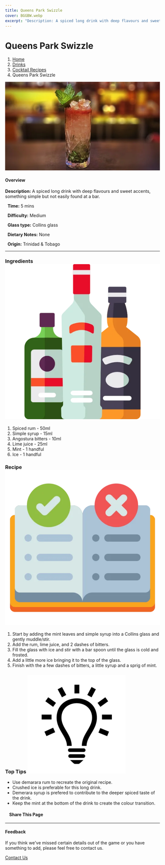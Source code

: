 ```yaml
---
title: Queens Park Swizzle
cover: BGGBW.webp
excerpt: "Description: A spiced long drink with deep flavours and sweet accents, something simple but not easily found at a bar."
---
```


# Queens Park Swizzle

1.  [Home](/)
2.  [Drinks](drinks)
3.  [Cocktail Recipes](drinks/cocktailrecipes)
4.  Queens Park Swizzle

![](images/queens-park-swizzle.webp)

#### Overview

**Description:** A spiced long drink with deep flavours and sweet accents, something simple but not easily found at a bar.

  **Time:** 5 mins

  **Difficulty:** Medium

  **Glass type:** Collins glass

  **Dietary Notes:** None

  **Origin:** Trinidad & Tobago

* * *

### Ingredients ![target](images/liquor.webp)

1.  Spiced rum - 50ml
2.  Simple syrup - 15ml
3.  Angostura bitters - 10ml
4.  Lime juice - 25ml
5.  Mint - 1 handful
6.  Ice - 1 handful

### Recipe ![target](images/rules.webp)

1.  Start by adding the mint leaves and simple syrup into a Collins glass and gently muddle/stir.
2.  Add the rum, lime juice, and 2 dashes of bitters.
3.  Fill the glass with ice and stir with a bar spoon until the glass is cold and frosted.
4.  Add a little more ice bringing it to the top of the glass.
5.  Finish with the a few dashes of bitters, a little syrup and a sprig of mint.

### Top Tips ![target](images/lightbulb.webp)

-   Use demarara rum to recreate the original recipe.
-   Crushed ice is preferable for this long drink.
-   Demerara syrup is prefered to contribute to the deeper spiced taste of the drink.
-   Keep the mint at the bottom of the drink to create the colour transition.

####     Share This Page

[](https://www.facebook.com/sharer/sharer.php?u=beergogglegames.co.uk/Drinks/CocktailRecipes/queens-park-swizzle)[](https://www.instagram.com/direct/new/)[](https://twitter.com/intent/tweet?url=beergogglegames.co.uk/Drinks/CocktailRecipes/queens-park-swizzle)

* * *

#### Feedback

If you think we've missed certain details out of the game or you have something to add, please feel free to contact us.

  
  
  
[Contact Us](contact)
